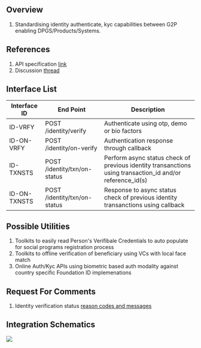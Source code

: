 ## Overview
1. Standardising identity authenticate, kyc capabilities between G2P enabling DPGS/Products/Systems.

## References
1. API specification [link](https://g2p-connect.github.io/specs/dist/g2p-identity.html)
2. Discussion [thread](https://github.com/G2P-Connect/.github/discussions)

## Interface List

| Interface ID | End Point | Description | 
| ------------ | --------- | ----------- |
| ID-VRFY | POST /identity/verify | Authenticate using otp, demo or bio factors | 
| ID-ON-VRFY | POST /identity/on-verify | Authentication response through callback | 
| ID-TXNSTS | POST /identity/txn/on-status | Perform async status check of previous identity transanctions using transaction_id and/or reference_id(s) | 
| ID-ON-TXNSTS | POST /identity/txn/on-status | Response to async status check of previous identity transanctions using callback | 

## Possible Utilities
1. Toolkits to easily read Person's Verifibale Credentials to auto populate for social programs registration process
2. Toolkits to offline verification of beneficiary using VCs with local face match
3. Online Auth/Kyc APIs using biometric based auth modality against country specific Foundation ID implemenations

## Request For Comments
1. Identity verification status [reason codes and messages](https://github.com/G2P-Connect/specs/blob/draft/docs/rfc/specs-draft/g2p_id_vrfy_status_codes.md)

## Integration Schematics
![](./images/draw.io/interface-identity.drawio.png)



